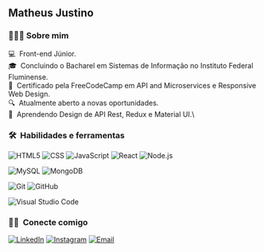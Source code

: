 ## Matheus Justino

### 👨🏾‍💻 Sobre mim

💻 &nbsp;Front-end Júnior.\
🎓 &nbsp;Concluindo o Bacharel em Sistemas de Informação no Instituto Federal Fluminense.\
📘 &nbsp;Certificado pela FreeCodeCamp em API and Microservices e Responsive Web Design.\
🔍 &nbsp;Atualmente aberto a novas oportunidades.\
🌱 &nbsp;Aprendendo Design de API Rest, Redux e Material UI.\

### 🛠 &nbsp;Habilidades e ferramentas
![HTML5](https://img.shields.io/badge/-HTML5-333333?style=flat&logo=HTML5)
![CSS](https://img.shields.io/badge/-CSS-333333?style=flat&logo=CSS3&logoColor=1572B6)
  ![JavaScript](https://img.shields.io/badge/-JavaScript-333333?style=flat&logo=javascript)
    ![React](https://img.shields.io/badge/-React-333333?style=flat&logo=react)
  ![Node.js](https://img.shields.io/badge/-Node.js-333333?style=flat&logo=node.js)
  
![MySQL](https://img.shields.io/badge/-MySQL-333333?style=flat&logo=mysql)
  ![MongoDB](https://img.shields.io/badge/-MongoDB-333333?style=flat&logo=mongodb)
  
 ![Git](https://img.shields.io/badge/-Git-333333?style=flat&logo=git)
 ![GitHub](https://img.shields.io/badge/-GitHub-333333?style=flat&logo=github)
  
  ![Visual Studio Code](https://img.shields.io/badge/-Visual%20Studio%20Code-333333?style=flat&logo=visual-studio-code&logoColor=007ACC)

### 🤝🏻 &nbsp;Conecte comigo

<a href="https://www.linkedin.com/in/matheus-silva-justino-7236286a/"><img alt="LinkedIn" src="https://img.shields.io/badge/LinkedIn-Matheus%20Justino%20-blue?style=flat-square&logo=linkedin"></a>
<a href="https://www.instagram.com/matheussjusttino/"><img alt="Instagram" src="https://img.shields.io/badge/Instagram-matheussjusttino-blue?style=flat-square&logo=instagram"></a>
<a href="mailto:avsingh@umass.edu"><img alt="Email" src="https://img.shields.io/badge/Email-matheussjusttino@gmail.com-blue?style=flat-square&logo=gmail"></a>
</p>

